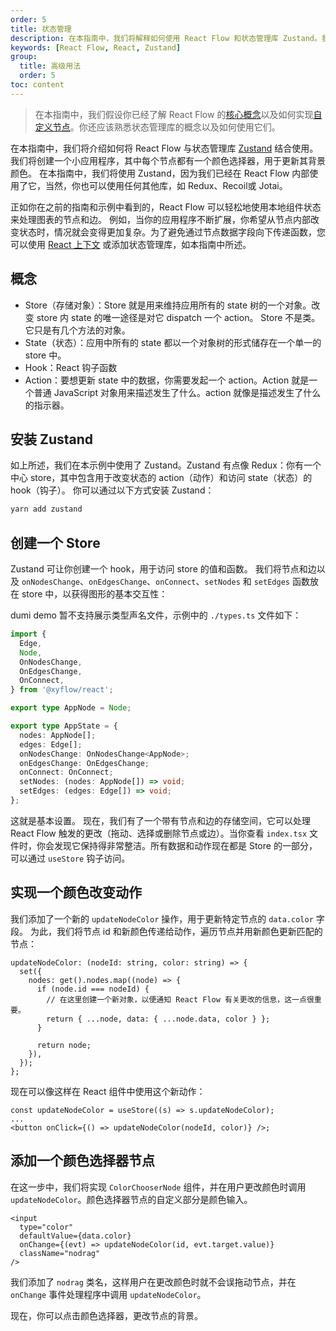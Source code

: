 ```yaml
---
order: 5
title: 状态管理
description: 在本指南中，我们将解释如何使用 React Flow 和状态管理库 Zustand。我们将构建一个小应用程序，其中每个节点都有一个颜色选择器来更新其背景颜色。
keywords: [React Flow, React, Zustand]
group:
  title: 高级用法
  order: 5
toc: content
---
```


> 在本指南中，我们假设你已经了解 React Flow 的[核心概念](/learn/core-concepts)以及如何实现[自定义节点](/learn/custom-nodes)。你还应该熟悉状态管理库的概念以及如何使用它们。

在本指南中，我们将介绍如何将 React Flow 与状态管理库 [Zustand](https://zustand-cn.js.org) 结合使用。 我们将创建一个小应用程序，其中每个节点都有一个颜色选择器，用于更新其背景颜色。 在本指南中，我们将使用 Zustand，因为我们已经在 React Flow 内部使用了它，当然，你也可以使用任何其他库，如 Redux、Recoil或 Jotai。

正如你在之前的指南和示例中看到的，React Flow 可以轻松地使用本地组件状态来处理图表的节点和边。 例如，当你的应用程序不断扩展，你希望从节点内部改变状态时，情况就会变得更加复杂。为了避免通过节点数据字段向下传递函数，您可以使用 [React 上下文](https://reactjs.org/docs/context.html) 或添加状态管理库，如本指南中所述。

## 概念

- Store（存储对象）：Store 就是用来维持应用所有的 state 树的一个对象。改变 store 内 state 的唯一途径是对它 dispatch 一个 action。 Store 不是类。它只是有几个方法的对象。
- State（状态）：应用中所有的 state 都以一个对象树的形式储存在一个单一的 store 中。
- Hook：React 钩子函数
- Action：要想更新 state 中的数据，你需要发起一个 action。Action 就是一个普通 JavaScript 对象用来描述发生了什么。action 就像是描述发生了什么的指示器。

## 安装 Zustand

如上所述，我们在本示例中使用了 Zustand。Zustand 有点像 Redux：你有一个中心 store，其中包含用于改变状态的 action（动作）和访问 state（状态）的 hook（钩子）。 你可以通过以下方式安装 Zustand：

```bash
yarn add zustand
```

## 创建一个 Store

Zustand 可让你创建一个 hook，用于访问 store 的值和函数。 我们将节点和边以及 `onNodesChange`、`onEdgesChange`、`onConnect`、`setNodes` 和 `setEdges` 函数放在 store 中，以获得图形的基本交互性：

<code src="./demos/create-a-store/index.tsx"></code>

dumi demo 暂不支持展示类型声名文件，示例中的 `./types.ts` 文件如下：

```ts | pure
import {
  Edge,
  Node,
  OnNodesChange,
  OnEdgesChange,
  OnConnect,
} from '@xyflow/react';

export type AppNode = Node;

export type AppState = {
  nodes: AppNode[];
  edges: Edge[];
  onNodesChange: OnNodesChange<AppNode>;
  onEdgesChange: OnEdgesChange;
  onConnect: OnConnect;
  setNodes: (nodes: AppNode[]) => void;
  setEdges: (edges: Edge[]) => void;
};
```

这就是基本设置。 现在，我们有了一个带有节点和边的存储空间，它可以处理 React Flow 触发的更改（拖动、选择或删除节点或边）。当你查看 `index.tsx` 文件时，你会发现它保持得非常整洁。所有数据和动作现在都是 Store 的一部分，可以通过 `useStore` 钩子访问。

## 实现一个颜色改变动作

我们添加了一个新的 `updateNodeColor` 操作，用于更新特定节点的 `data.color` 字段。 为此，我们将节点 id 和新颜色传递给动作，遍历节点并用新颜色更新匹配的节点：

```tsx | pure
updateNodeColor: (nodeId: string, color: string) => {
  set({
    nodes: get().nodes.map((node) => {
      if (node.id === nodeId) {
        // 在这里创建一个新对象，以便通知 React Flow 有关更改的信息，这一点很重要。
        return { ...node, data: { ...node.data, color } };
      }

      return node;
    }),
  });
};
```

现在可以像这样在 React 组件中使用这个新动作：

```tsx | pure
const updateNodeColor = useStore((s) => s.updateNodeColor);
...
<button onClick={() => updateNodeColor(nodeId, color)} />;
```

## 添加一个颜色选择器节点

在这一步中，我们将实现 `ColorChooserNode` 组件，并在用户更改颜色时调用 `updateNodeColor`。颜色选择器节点的自定义部分是颜色输入。

```tsx | pure
<input
  type="color"
  defaultValue={data.color}
  onChange={(evt) => updateNodeColor(id, evt.target.value)}
  className="nodrag"
/>
```

我们添加了 `nodrag` 类名，这样用户在更改颜色时就不会误拖动节点，并在 `onChange` 事件处理程序中调用 `updateNodeColor`。

<code src="./demos/updateNodeColor/index.tsx"></code>

现在，你可以点击颜色选择器，更改节点的背景。
